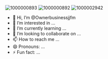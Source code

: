 ![1000000893](https://github.com/user-attachments/assets/9fbb0750-f1bf-479f-b530-6e54ee868899)
![1000000892](https://github.com/user-attachments/assets/221fca5b-bf67-4a2c-b5d9-17f6cc1cb563)
![1000002942](https://github.com/user-attachments/assets/c390f230-94b9-47e9-821c-8a8fcec61bf7)
- 👋 Hi, I’m @Ownerbusinessjjfm
- 👀 I’m interested in ...
- 🌱 I’m currently learning ...
- 💞️ I’m looking to collaborate on ...
- 📫 How to reach me ...
- 😄 Pronouns: ...
- ⚡ Fun fact: ...

<!---
Ownerbusinessjjfm/Ownerbusinessjjfm is a ✨ special ✨ repository because its `README.md` (this file) appears on your GitHub profile.
You can click the Preview link to take a look at your changes.
--->
